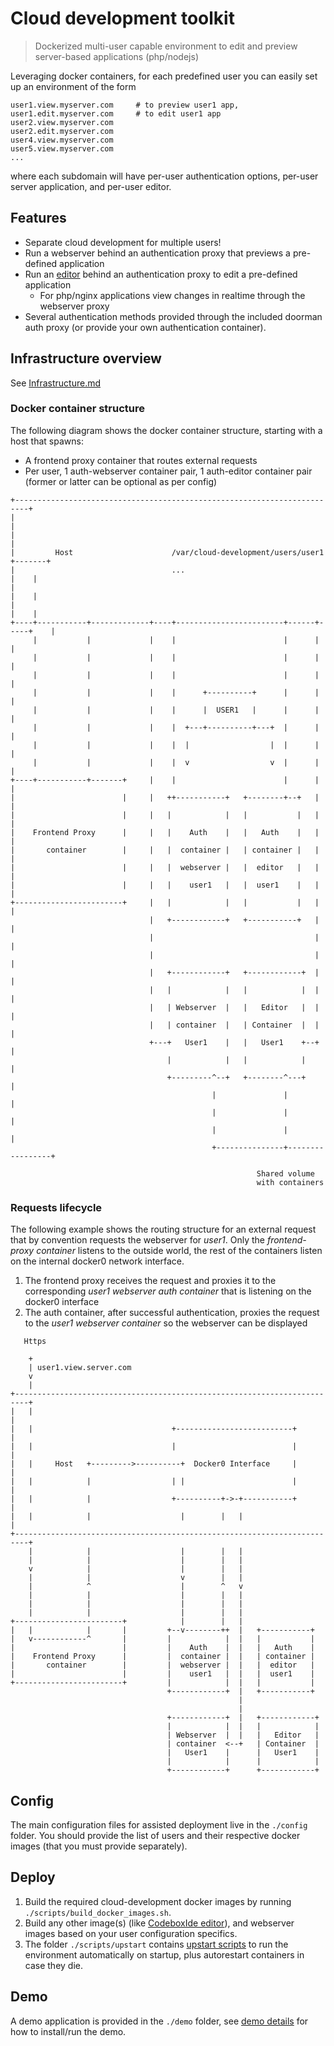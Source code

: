 Cloud development toolkit
=========================

> Dockerized multi-user capable environment to edit and preview server-based applications (php/nodejs)

Leveraging docker containers, for each predefined user you can easily set up an environment of the form

```
user1.view.myserver.com     # to preview user1 app,
user1.edit.myserver.com     # to edit user1 app
user2.view.myserver.com
user2.edit.myserver.com
user4.view.myserver.com
user5.view.myserver.com
...
```

where each subdomain will have per-user authentication options, per-user server application, and per-user editor.

## Features

- Separate cloud development for multiple users!
- Run a webserver behind an authentication proxy that previews a pre-defined application
- Run an [editor](https://github.com/inakianduaga/docker-codeboxide) behind an authentication proxy to edit a pre-defined application
   - For php/nginx applications view changes in realtime through the webserver proxy
- Several authentication methods provided through the included doorman auth proxy (or provide your own authentication container).

## Infrastructure overview

See [Infrastructure.md](./INFRASTRUCTURE.md)

### Docker container structure

The following diagram shows the docker container structure, starting with a host that spawns:

- A frontend proxy container that routes external requests
- Per user, 1 auth-webserver container pair, 1 auth-editor container pair (former or latter can be optional as per config)

```
+-------------------------------------------------------------------------+
|                                                                         |
|                                                                         |
|         Host                      /var/cloud-development/users/user1 +-------+
|                                   ...                                   |    |
|                                                                         |    |
|                                                                         |    |
+----+-----------+-------------+----+------------------------+------+-----+    |
     |           |             |    |                        |      |          |
     |           |             |    |                        |      |          |
     |           |             |    |                        |      |          |
     |           |             |    |      +----------+      |      |          |
     |           |             |    |      |  USER1   |      |      |          |
     |           |             |    |  +---+----------+---+  |      |          |
     |           |             |    |  |                  |  |      |          |
     |           |             |    |  v                  v  |      |          |
+----+-----------+-------+     |    |                        |      |          |
|                        |     |   ++-----------+   +--------+--+   |          |
|                        |     |   |            |   |           |   |          |
|    Frontend Proxy      |     |   |    Auth    |   |   Auth    |   |          |
|       container        |     |   |  container |   | container |   |          |
|                        |     |   |  webserver |   |  editor   |   |          |
|                        |     |   |    user1   |   |  user1    |   |          |
+------------------------+     |   |            |   |           |   |          |
                               |   +------------+   +-----------+   |          |
                               |                                    |          |
                               |                                    |          |
                               |   +------------+   +------------+  |          |
                               |   |            |   |            |  |          |
                               |   | Webserver  |   |   Editor   |  |          |
                               |   | container  |   | Container  |  |          |
                               +---+   User1    |   |   User1    +--+          |
                                   |            |   |            |             |
                                   +---------^--+   +--------^---+             |
                                             |               |                 |
                                             |               |                 |
                                             |               |                 |
                                             +---------------+-----------------+

                                                       Shared volume
                                                       with containers
```

### Requests lifecycle

The following example shows the routing structure for an external request that by convention requests the webserver for *user1*. Only
the *frontend-proxy container* listens to the outside world, the rest of the containers listen on the internal docker0 network interface.

1. The frontend proxy receives the request and proxies it to the corresponding *user1 webserver auth container* that is listening
  on the docker0 interface
2. The auth container, after successful authentication, proxies the request to the *user1 webserver container* so the webserver
can be displayed

```
   Https

    +
    | user1.view.server.com
    v
    |
+-------------------------------------------------------------------------+
|   |                                                                     |
|   |                               +--------------------------+          |
|   |                               |                          |          |
|   |     Host   +--------->----------+  Docker0 Interface     |          |
|   |            |                  | |                        |          |
|   |            |                  +----------+->-+-----------+          |
|   |            |                    |        |   |                      |
+-------------------------------------------------------------------------+
    |            |                    |        |   |
    |            |                    |        |   |
    v            |                    |        |   |
    |            |                    v        |   |
    |            ^                    |        ^   v
    |            |                    |        |   |
    |            |                    |        |   |
    |            |                    |        |   |
+------------------------+            |        |   |
|   |            |       |         +--v--------++  |   +-----------+
|   v------------^       |         |            |  |   |           |
|                        |         |    Auth    |  |   |   Auth    |
|    Frontend Proxy      |         |  container |  |   | container |
|       container        |         |  webserver |  |   |  editor   |
|                        |         |    user1   |  |   |  user1    |
+------------------------+         |            |  |   |           |
                                   +------------+  |   +-----------+
                                                   |
                                                   |
                                   +------------+  |   +------------+
                                   |            |  |   |            |
                                   | Webserver  |  |   |   Editor   |
                                   | container  <--+   | Container  |
                                   |   User1    |      |   User1    |
                                   |            |      |            |
                                   +------------+      +------------+
```


## Config

The main configuration files for assisted deployment live in the `./config` folder. You should provide the list of users and
their respective docker images (that you must provide separately).

## Deploy

1. Build the required cloud-development docker images by running `./scripts/build_docker_images.sh`.
2. Build any other image(s) (like [CodeboxIde editor](https://github.com/inakianduaga/docker-codeboxide)), and webserver images
 based on your user configuration specifics.
3. The folder `./scripts/upstart` contains [upstart scripts](./scripts/upstart/README.md) to run the environment automatically on
startup, plus autorestart containers in case they die.

## Demo

A demo application is provided in the `./demo` folder, see [demo details](./demo/README.md) for how to install/run the demo.


